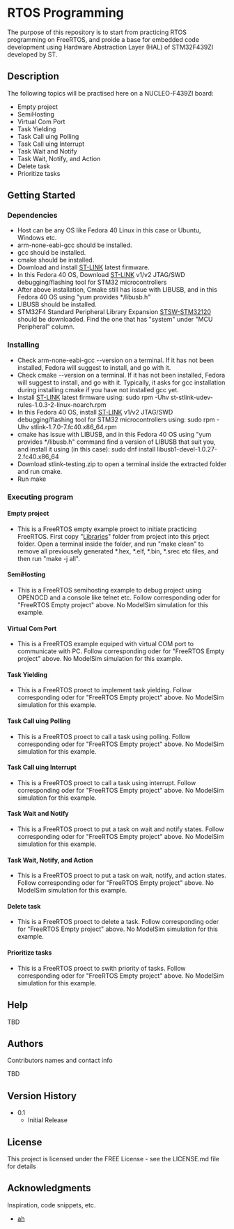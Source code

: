 # RTOS Programming

The purpose of this repository is to start from practicing RTOS programming on FreeRTOS, and proide a base for embedded code development using Hardware Abstraction Layer (HAL) of STM32F439ZI developed by ST.

## Description

The following topics will be practised here on a NUCLEO-F439ZI board:
* Empty project
* SemiHosting
* Virtual Com Port
* Task Yielding
* Task Call uing Polling
* Task Call uing Interrupt
* Task Wait and Notify
* Task Wait, Notify, and Action
* Delete task
* Prioritize tasks

## Getting Started

### Dependencies

* Host can be any OS like Fedora 40 Linux in this case or Ubuntu, Windows etc.  
* arm-none-eabi-gcc should be installed.
* gcc should be installed.
* cmake should be installed.
* Download and install [ST-LINK](https://www.st.com/en/development-tools/stsw-link007.html) latest firmware.
* In this Fedora 40 OS, Download [ST-LINK](https://koji.fedoraproject.org/koji/buildinfo?buildID=2389744) v1/v2 JTAG/SWD debugging/flashing tool for STM32 microcontrollers
* After above installation, Cmake still has issue with LIBUSB, and in this Fedora 40 OS using "yum provides */libusb.h"
* LIBUSB should be installed.
* STM32F4 Standard Peripheral Library Expansion [STSW-STM32120](https://www.st.com/en/embedded-software/stm32-standard-peripheral-library-expansion/products.html) should be downloaded. Find the one that has "system" under "MCU Peripheral" column.

### Installing

* Check arm-none-eabi-gcc --version on a terminal. If it has not been installed, Fedora will suggest to install, and go with it.
* Check cmake --version on a terminal. If it has not been installed, Fedora will suggest to install, and go with it. Typically, it asks for gcc installation during installing cmake if you have not installed gcc yet.
* Install [ST-LINK](https://www.st.com/en/development-tools/stsw-link007.html) latest firmware using: sudo rpm -Uhv st-stlink-udev-rules-1.0.3-2-linux-noarch.rpm
* In this Fedora 40 OS, install [ST-LINK](https://koji.fedoraproject.org/koji/buildinfo?buildID=2389744) v1/v2 JTAG/SWD debugging/flashing tool for STM32 microcontrollers using: sudo rpm -Uhv stlink-1.7.0-7.fc40.x86_64.rpm
* cmake has issue with LIBUSB, and in this Fedora 40 OS using "yum provides */libusb.h" command find a version of LIBUSB that suit you, and install it using (in this case): sudo dnf install libusb1-devel-1.0.27-2.fc40.x86_64
* Download stlink-testing.zip to open a terminal inside the extracted folder and run cmake.
* Run make

### Executing program

#### Empty project

* This is a FreeRTOS empty example proect to initiate practicing FreeRTOS. First copy "[Libraries](https://github.com/ahasanzadeh/BareMetal/tree/main/008_VirtualComTxCharacter)" folder from project into this prject folder. Open a terminal inside the folder, and run "make clean" to remove all previousely generated *.hex, *.elf, *.bin, *.srec etc files, and then run "make -j all". 

#### SemiHosting

* This is a FreeRTOS semihosting example to debug project using OPENOCD and a console like telnet etc. Follow corresponding oder for "FreeRTOS Empty project" above. No ModelSim simulation for this example.

#### Virtual Com Port

* This is a FreeRTOS example equiped with virtual COM port to communicate with PC. Follow corresponding oder for "FreeRTOS Empty project" above. No ModelSim simulation for this example.

#### Task Yielding

* This is a FreeRTOS proect to implement task yielding. Follow corresponding oder for "FreeRTOS Empty project" above. No ModelSim simulation for this example.

#### Task Call uing Polling

* This is a FreeRTOS proect to call a task using polling. Follow corresponding oder for "FreeRTOS Empty project" above. No ModelSim simulation for this example.

#### Task Call uing Interrupt

* This is a FreeRTOS proect to call a task using interrupt. Follow corresponding oder for "FreeRTOS Empty project" above. No ModelSim simulation for this example.

#### Task Wait and Notify

* This is a FreeRTOS proect to put a task on wait and notify states. Follow corresponding oder for "FreeRTOS Empty project" above. No ModelSim simulation for this example.

#### Task Wait, Notify, and Action

* This is a FreeRTOS proect to put a task on wait, notify, and action states. Follow corresponding oder for "FreeRTOS Empty project" above. No ModelSim simulation for this example.

#### Delete task

* This is a FreeRTOS proect to delete a task. Follow corresponding oder for "FreeRTOS Empty project" above. No ModelSim simulation for this example.

#### Prioritize tasks

* This is a FreeRTOS proect to swith priority of tasks. Follow corresponding oder for "FreeRTOS Empty project" above. No ModelSim simulation for this example.

## Help

TBD

## Authors

Contributors names and contact info

TBD

## Version History

* 0.1
    * Initial Release

## License

This project is licensed under the FREE License - see the LICENSE.md file for details

## Acknowledgments

Inspiration, code snippets, etc.
* [ah](https://github.com/ahasanzadeh/)